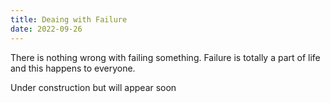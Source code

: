 ```yaml
---
title: Deaing with Failure
date: 2022-09-26
---
```

There is nothing wrong with failing something. Failure is totally a part of life and this happens to everyone.

<!--more-->

Under construction but will appear soon

